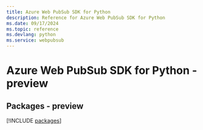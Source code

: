 ```yaml
---
title: Azure Web PubSub SDK for Python
description: Reference for Azure Web PubSub SDK for Python
ms.date: 09/17/2024
ms.topic: reference
ms.devlang: python
ms.service: webpubsub
---
```

# Azure Web PubSub SDK for Python - preview
## Packages - preview
[!INCLUDE [packages](web-pubsub-index.md)]